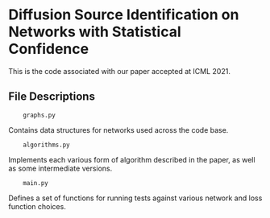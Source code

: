 # Diffusion Source Identification  on Networks with Statistical Confidence

This is the code associated with our paper accepted at ICML 2021.

## File Descriptions

```
    graphs.py
```

Contains data structures for networks used across the code base.

```
    algorithms.py
```

Implements each various form of algorithm described in the paper, as well as some intermediate versions.

```
    main.py
```

Defines a set of functions for running tests against various network and loss function choices.
